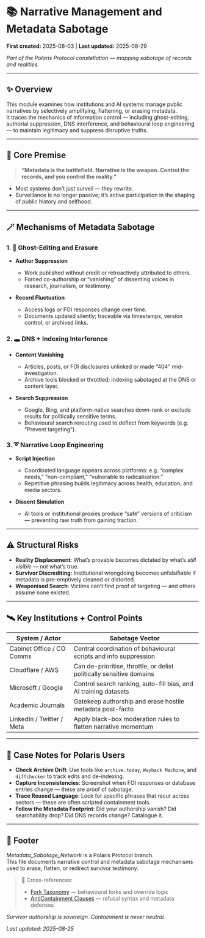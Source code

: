 # 📚 Narrative Management and Metadata Sabotage  

**First created:** 2025-08-03 | **Last updated:** 2025-08-29

*Part of the Polaris Protocol constellation — mapping sabotage of records and realities.*  

---

## ✨ Overview  

This module examines how institutions and AI systems manage public narratives by selectively amplifying, flattening, or erasing metadata.<br> 
It traces the mechanics of information control — including ghost-editing, authorial suppression, DNS interference, and behavioural loop engineering — to maintain legitimacy and suppress disruptive truths.  

---

## 🧠 Core Premise  

> **“Metadata is the battlefield. Narrative is the weapon. Control the records, and you control the reality.”**  

- Most systems don’t just surveil — they rewrite.  
- Surveillance is no longer passive; it’s active participation in the shaping of public history and selfhood.  

---

## 🪄 Mechanisms of Metadata Sabotage  

### 1. 🧹 Ghost-Editing and Erasure  

- **Author Suppression**  
  - Work published without credit or retroactively attributed to others.  
  - Forced co-authorship or “vanishing” of dissenting voices in research, journalism, or testimony.  

- **Record Fluctuation**  
  - Access logs or FOI responses change over time.  
  - Documents updated silently; traceable via timestamps, version control, or archived links.  

### 2. 🕳 DNS + Indexing Interference  

- **Content Vanishing**  
  - Articles, posts, or FOI disclosures unlinked or made “404” mid-investigation.  
  - Archive tools blocked or throttled; indexing sabotaged at the DNS or content layer.  

- **Search Suppression**  
  - Google, Bing, and platform-native searches down-rank or exclude results for politically sensitive terms.  
  - Behavioural search rerouting used to deflect from keywords (e.g. “Prevent targeting”).  

### 3. ➰ Narrative Loop Engineering  

- **Script Injection**  
  - Coordinated language appears across platforms: e.g. “complex needs,” “non-compliant,” “vulnerable to radicalisation.”  
  - Repetitive phrasing builds legitimacy across health, education, and media sectors.  

- **Dissent Simulation**  
  - AI tools or institutional proxies produce “safe” versions of criticism — preventing raw truth from gaining traction.  

---

## ⚠️ Structural Risks  

- **Reality Displacement**: What’s provable becomes dictated by what’s *still visible* — not what’s true.  
- **Survivor Discrediting**: Institutional wrongdoing becomes unfalsifiable if metadata is pre-emptively cleaned or distorted.  
- **Weaponised Search**: Victims can’t find proof of targeting — and others assume none existed.  

---

## 🛰️ Key Institutions + Control Points  

| System / Actor | Sabotage Vector |
|----------------|-----------------|
| Cabinet Office / CO Comms | Central coordination of behavioural scripts and info suppression |
| Cloudflare / AWS | Can de-prioritise, throttle, or delist politically sensitive domains |
| Microsoft / Google | Control search ranking, auto-fill bias, and AI training datasets |
| Academic Journals | Gatekeep authorship and erase hostile metadata post-facto |
| LinkedIn / Twitter / Meta | Apply black-box moderation rules to flatten narrative momentum |  

---

## 💫 Case Notes for Polaris Users  

- **Check Archive Drift**: Use tools like `archive.today`, `Wayback Machine`, and `diffchecker` to track edits and de-indexing.  
- **Capture Inconsistencies**: Screenshot when FOI responses or database entries change — these are proof of sabotage.  
- **Trace Reused Language**: Look for specific phrases that recur across sectors — these are often scripted containment tools.  
- **Follow the Metadata Footprint**: Did your authorship vanish? Did searchability drop? Did DNS records change? Catalogue it.  

---

## 🏮 Footer  

*Metadata_Sabotage_Network* is a Polaris Protocol branch.  
This file documents narrative control and metadata sabotage mechanisms used to erase, flatten, or redirect survivor testimony.  

> 📡 Cross-references:  
> - [Fork Taxonomy](../Fork_Taxonomy/README.md) — behavioural forks and override logic  
> - [AntiContainment Clauses](../AntiContainment_Clauses/README.md) — refusal syntax and metadata defenses  

*Survivor authorship is sovereign. Containment is never neutral.*  

_Last updated: 2025-08-25_  
